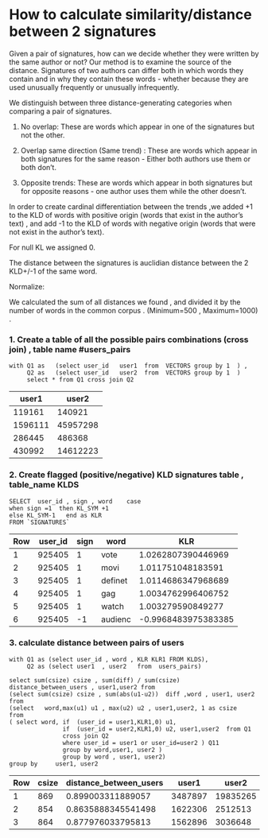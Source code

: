 # How to calculate similarity/distance between 2 signatures
Given a pair of signatures, how can we decide whether they were written by the same author or not?
Our method is to examine the source of the distance. Signatures of two authors can differ both in which words they contain and in why they contain these words - whether because they are used unusually frequently or unusually infrequently.

We distinguish between three distance-generating categories when comparing a pair of signatures.

1)    No overlap: These are words which appear in one of the signatures but not the other.

2)    Overlap same direction (Same trend) : These are words which appear in both signatures for the same reason - Either both authors use them or both don’t.

3)    Opposite trends: These are words which appear in both signatures but for opposite reasons - one author uses them while the other doesn’t.

 

In order to create cardinal differentiation between the trends ,we added +1 to the KLD of words with positive origin (words that exist in the author’s text) , and add -1 to the KLD of words with negative origin (words that were not exist in the author’s text).

For null KL we assigned 0. 

The distance between the signatures is auclidian distance between the 2 KLD+/-1 of the same word.

Normalize: 

We calculated the sum of all distances we found , and divided it by the number of words in the common corpus . (Minimum=500 , Maximum=1000) . 

### 1. Create a table of all the possible pairs combinations (cross join)  , table name #users_pairs 
```
with Q1 as   (select user_id   user1  from  VECTORS group by 1  ) ,  
     Q2 as   (select user_id   user2  from  VECTORS group by 1  )
     select * from Q1 cross join Q2
``` 
|user1|user2|
|-----|-------|
|119161| 140921	 
|1596111| 45957298	 
|286445| 486368	 
|430992| 14612223	 
 
 ### 2. Create flagged (positive/negative) KLD signatures table , table_name KLDS
```
SELECT  user_id , sign , word    case
when sign =1  then KL_SYM +1  
else KL_SYM-1   end as KLR 
FROM `SIGNATURES`
```
|Row|	user_id|	sign|	word|	KLR 	 
|---|--------|-----|-----|----
1|925405	|1|	vote|	1.0262807390446969	 
2|	925405|	1|	movi|	1.011751048183591	 
3|	925405|	1|	definet|	1.0114686347968689	 
4|	925405|	1|	gag|	1.0034762996406752	 
5|	925405|	1|	watch|	1.003279590849277	 
6	|925405|	-1|	audienc|	-0.9968483975383385	 
 
 ### 3. calculate distance between pairs of users 
```
with Q1 as (select user_id , word , KLR KLR1 FROM KLDS), 
     Q2 as (select user1  , user2   from  users_pairs)  

select sum(csize) csize , sum(diff) / sum(csize) distance_between_users , user1,user2 from 
(select sum(csize) csize , sum(abs(u1-u2))  diff ,word , user1, user2 from 
(select   word,max(u1) u1 , max(u2) u2 , user1,user2, 1 as csize     from  
( select word, if  (user_id = user1,KLR1,0) u1, 
               if  (user_id = user2,KLR1,0) u2, user1,user2  from Q1    
               cross join Q2  
               where user_id = user1 or user_id=user2 ) Q11  
               group by word,user1, user2 ) 
               group by word , user1, user2) 
group by     user1, user2 
```

Row|	csize	|distance_between_users|	user1	|user2|
---|-------|----------------------|-------|-----|
1	|869|	0.899003311889057	|3487897	|19835265	 
2	|854|	0.8635888345541498	|1622306	|2512513	 
3	|864|	0.877976033795813	|1562896	|3036648	 
